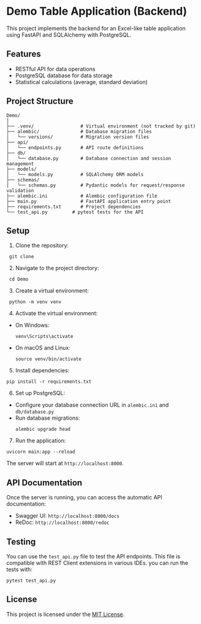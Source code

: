 # Demo Table Application (Backend)

This project implements the backend for an Excel-like table application using FastAPI and SQLAlchemy with PostgreSQL.

## Features

- RESTful API for data operations
- PostgreSQL database for data storage
- Statistical calculations (average, standard deviation)

## Project Structure
```
Demo/
│
├── .venv/                 # Virtual environment (not tracked by git)
├── alembic/               # Database migration files
│   └── versions/          # Migration version files
├── api/
│   └── endpoints.py       # API route definitions
├── db/
│   └── database.py        # Database connection and session management
├── models/
│   └── models.py          # SQLAlchemy ORM models
├── schemas/
│   └── schemas.py         # Pydantic models for request/response validation
├── alembic.ini            # Alembic configuration file
├── main.py                # FastAPI application entry point
├── requirements.txt       # Project dependencies
└── test_api.py         # pytest tests for the API
```

## Setup

1. Clone the repository: 
  ```
   git clone 
  ```
2. Navigate to the project directory: 
  ```
   cd Demo
  ```
3. Create a virtual environment:
  ```
   python -m venv venv
  ```
4. Activate the virtual environment:
- On Windows: 
  ```
  venv\Scripts\activate
  ```
- On macOS and Linux: 
  ```
  source venv/bin/activate
  ```
5. Install dependencies:
  ```
  pip install -r requirements.txt
  ```
6. Set up PostgreSQL:
- Configure your database connection URL in `alembic.ini` and `db/database.py`
- Run database migrations:
  ```
  alembic upgrade head
  ```
7. Run the application:
  ```
  uvicorn main:app --reload
  ```

The server will start at `http://localhost:8000`.

## API Documentation

Once the server is running, you can access the automatic API documentation:

- Swagger UI: `http://localhost:8000/docs`
- ReDoc: `http://localhost:8000/redoc`

## Testing

You can use the `test_api.py` file to test the API endpoints. This file is compatible with REST Client extensions in various IDEs.
you can run the tests with:
  ```
  pytest test_api.py
  ```


## License

This project is licensed under the [MIT License](LICENSE).
